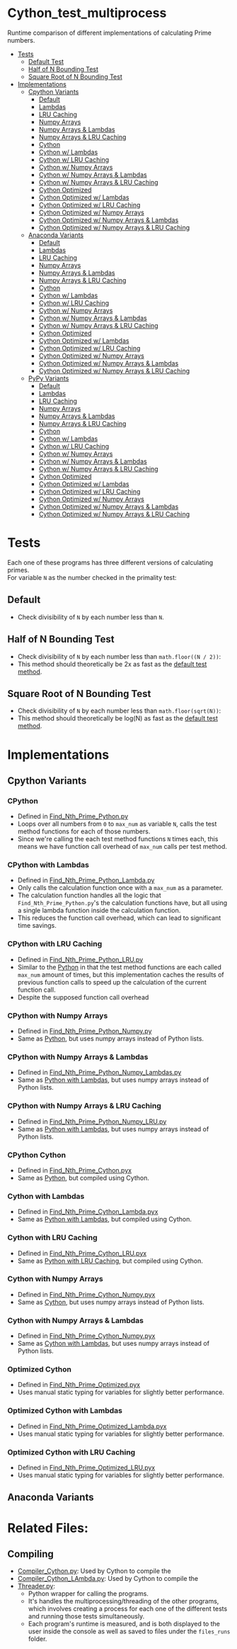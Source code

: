 # Cython_test_multiprocess
  Runtime comparison of different implementations of calculating Prime numbers.

- [Tests](#tests)
  - [Default Test](#default-test)
  - [Half of N Bounding Test](#half-of-n-bounding-test)
  - [Square Root of N Bounding Test](#square-root-of-n-bounding-test)
- [Implementations](#implementations)
  - [Cpython Variants](#cpython-variants)
    - [Default](#cpython)
    - [Lambdas](#cpython-with-lambdas)
    - [LRU Caching](#cpython-with-lru-caching)
    - [Numpy Arrays](#cpython-with-numpy-arrays)
    - [Numpy Arrays & Lambdas](#cpython-with-numpy-arrays-&-lambdas)
    - [Numpy Arrays & LRU Caching](#cpython-with-numpy-arrays-&-lru-caching)
    - [Cython](#cpython-cython)
    - [Cython w/ Lambdas](#cpython-cython-with-lambdas)
    - [Cython w/ LRU Caching](#cpython-cython-with-lru-caching)
    - [Cython w/ Numpy Arrays](#cpython-cython-with-numpy-arrays)
    - [Cython w/ Numpy Arrays & Lambdas](#cpython-cython-with-numpy-arrays-&-lambdas)
    - [Cython w/ Numpy Arrays & LRU Caching](#cpython-cython-with-numpy-arrays-&-lru-caching)
    - [Cython Optimized](#cpython-optimized-cython)
    - [Cython Optimized w/ Lambdas](#cpython-optimized-cython-with-lambdas)
    - [Cython Optimized w/ LRU Caching](#cpython-optimized-cython-with-lru-caching)
    - [Cython Optimized w/ Numpy Arrays](#cpython-optimized-cython-with-numpy-arrays)
    - [Cython Optimized w/ Numpy Arrays & Lambdas](#cpython-optimized-with-numpy-arrays-&-lambdas)
    - [Cython Optimized w/ Numpy Arrays & LRU Caching](#cpython-optimized-with-numpy-arrays-&-lru-caching)
  - [Anaconda Variants](#anaconda-variants)
    - [Default](#anaconda)
    - [Lambdas](#anaconda-with-lambdas)
    - [LRU Caching](#anaconda-with-lru-caching)
    - [Numpy Arrays](#anaconda-with-numpy-arrays)
    - [Numpy Arrays & Lambdas](#anaconda-with-numpy-arrays-&-lambdas)
    - [Numpy Arrays & LRU Caching](#anaconda-with-numpy-arrays-&-lru-caching)
    - [Cython](#anaconda-cython)
    - [Cython w/ Lambdas](#anaconda-cython-with-lambdas)
    - [Cython w/ LRU Caching](#anaconda-cython-with-lru-caching)
    - [Cython w/ Numpy Arrays](#anaconda-cython-numpy-arrays)
    - [Cython w/ Numpy Arrays & Lambdas](#anaconda-cython-with-numpy-arrays-&-lambdas)
    - [Cython w/ Numpy Arrays & LRU Caching](#anaconda-cython-with-numpy-arrays-&-lru-caching)
    - [Cython Optimized](#anaconda-optimized-cython)
    - [Cython Optimized w/ Lambdas](#anaconda-optimized-cython-with-lambdas)
    - [Cython Optimized w/ LRU Caching](#anaconda-optimized-cython-with-lru-caching)
    - [Cython Optimized w/ Numpy Arrays](#anaconda-optimized-cython-with-numpy-arrays)
    - [Cython Optimized w/ Numpy Arrays & Lambdas](#anaconda-optimized-with-numpy-arrays-&-lambdas)
    - [Cython Optimized w/ Numpy Arrays & LRU Caching](#anaconda-optimized-with-numpy-arrays)
  - [PyPy Variants](#pypy-variants)
    - [Default](#pypy)
    - [Lambdas](#pypy-with-lambdas)
    - [LRU Caching](#pypy-with-lru-caching)
    - [Numpy Arrays](#pypy-with-numpy-arrays)
    - [Numpy Arrays & Lambdas](#pypy-with-numpy-arrays-&-lambdas)
    - [Numpy Arrays & LRU Caching](#pypy-with-numpy-arrays-&-lru-caching)
    - [Cython](#pypy-cython)
    - [Cython w/ Lambdas](#pypy-cython-with-lambdas)
    - [Cython w/ LRU Caching](#pypy-cython-with-lru-caching)
    - [Cython w/ Numpy Arrays](#pypy-cython-numpy-arrays)
    - [Cython w/ Numpy Arrays & Lambdas](#pypy-cython-with-numpy-arrays-&-lambdas)
    - [Cython w/ Numpy Arrays & LRU Caching](#pypy-cython-with-numpy-arrays-&-lru-caching)
    - [Cython Optimized](#pypy-optimized-cython)
    - [Cython Optimized w/ Lambdas](#pypy-optimized-cython-with-lambdas)
    - [Cython Optimized w/ LRU Caching](#pypy-optimized-cython-with-lru-caching)
    - [Cython Optimized w/ Numpy Arrays](#pypy-optimized-cython-with-numpy-arrays)
    - [Cython Optimized w/ Numpy Arrays & Lambdas](#pypy-optimized-with-numpy-arrays-&-lambdas)
    - [Cython Optimized w/ Numpy Arrays & LRU Caching](#pypy-optimized-with-numpy_arrays)

# Tests
  Each one of these programs has three different versions of calculating primes.<br>
  For variable `N` as the number checked in the primality test:

## Default
  * Check divisibility of `N` by each number less than `N`.

## Half of N Bounding Test
  * Check divisibility of `N` by each number less than `math.floor((N / 2))`:
  * This method should theoretically be 2x as fast as the
  [default test method](#default).

## Square Root of N Bounding Test
  * Check divisibility of `N` by each number less than `math.floor(sqrt(N))`:
  * This method should theoretically be log(N) as fast as the
  [default test method](#default).

# Implementations
## Cpython Variants
### CPython
  * Defined in [Find_Nth_Prime_Python.py](Find_Nth_Prime_Python.py)
  * Loops over all numbers from `0` to `max_num` as variable `N`, calls
  the test method functions for each of those numbers.
  * Since we're calling the each test method functions `N` times each, this means
  we have function call overhead of `max_num` calls per test method.

### CPython with Lambdas
  * Defined in [Find_Nth_Prime_Python_Lambda.py](Find_Nth_Prime_Python_Lambda.py)
  * Only calls the calculation function once with a `max_num` as a parameter.
  * The calculation function handles all the logic that `Find_Nth_Prime_Python.py`'s the calculation functions have, but all using a single lambda function inside the calculation function.
  * This reduces the function call overhead, which can lead to significant time
  savings.

### CPython with LRU Caching
  * Defined in [Find_Nth_Prime_Python_LRU.py](Find_Nth_Prime_Python_LRU.py)
  * Similar to the [Python](#cpython) in that the
  test method functions are each called `max_num` amount of times, but this
  implementation caches the results of previous function calls to speed up the
  calculation of the current function call.
  * Despite the supposed function call overhead

### CPython with Numpy Arrays
  * Defined in [Find_Nth_Prime_Python_Numpy.py](Find_Nth_Prime_Python_Numpy.py)
  * Same as [Python](#cpython), but uses numpy
  arrays instead of Python lists.

### CPython with Numpy Arrays & Lambdas
  * Defined in [Find_Nth_Prime_Python_Numpy_Lambdas.py](Find_Nth_Prime_Python_Numpy_Lambdas.py)
  * Same as [Python with Lambdas](#cpython-with-lambdas),
  but uses numpy arrays instead of Python lists.

### CPython with Numpy Arrays & LRU Caching
  * Defined in [Find_Nth_Prime_Python_Numpy_LRU.py](Find_Nth_Prime_Python_Numpy_LRU.py)
  * Same as [Python with Lambdas](#cpython-with-lambdas),
  but uses numpy arrays instead of Python lists.

### CPython Cython
  * Defined in [Find_Nth_Prime_Cython.pyx](Find_Nth_Prime_Cython.pyx)
  * Same as [Python](#cpython), but compiled
  using Cython.

### Cython with Lambdas
  * Defined in [Find_Nth_Prime_Cython_Lambda.pyx](Find_Nth_Prime_Cython_Lambda.pyx)
  * Same as [Python with Lambdas](#cpython-with-lambdas), but compiled using Cython.

### Cython with LRU Caching
  * Defined in [Find_Nth_Prime_Cython_LRU.pyx](Find_Nth_Prime_Cython_LRU.pyx)
  * Same as [Python with LRU Caching](#cpython-with-lru-caching), but compiled using Cython.

### Cython with Numpy Arrays
  * Defined in [Find_Nth_Prime_Cython_Numpy.pyx](Find_Nth_Prime_Cython_Numpy.pyx)
  * Same as [Cython](#cython), but uses numpy
  arrays instead of Python lists.

### Cython with Numpy Arrays & Lambdas
  * Defined in [Find_Nth_Prime_Cython_Numpy.pyx](Find_Nth_Prime_Cython_Numpy.pyx)
  * Same as [Cython with Lambdas](#cython-with-lambdas),
  but uses numpy arrays instead of Python lists.

### Optimized Cython
  * Defined in [Find_Nth_Prime_Optimized.pyx](Find_Nth_Prime_Optimized.pyx)
  * Uses manual static typing for variables for slightly better performance.

### Optimized Cython with Lambdas
  * Defined in [Find_Nth_Prime_Optimized_Lambda.pyx](Find_Nth_Prime_Optimized_Lambda.pyx)
  * Uses manual static typing for variables for slightly better performance.

### Optimized Cython with LRU Caching
  * Defined in [Find_Nth_Prime_Optimized_LRU.pyx](Find_Nth_Prime_Optimized_LRU.pyx)
  * Uses manual static typing for variables for slightly better performance.

## Anaconda Variants


# Related Files:
## Compiling
  * [Compiler_Cython.py](Compiler_Cython.py): Used by Cython to compile the
  * [Compiler_Cython_LAmbda.py](Compiler_Cython_Lambda.py): Used by Cython to compile the
  * [Threader.py](Threader.py):<br>
    * Python wrapper for calling the programs.
    * It's handles the multiprocessing/threading of the other programs,
    which involves creating a process for each one of the different tests
    and running those tests simultaneously.
    * Each program's runtime is measured, and is both displayed to the user
    inside the console as well as saved to files under the `files_runs` folder.
